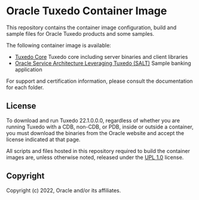 # Oracle Tuxedo Container Image

This repository contains the container image configuration, build and sample files for Oracle Tuxedo products and some samples.

The following container image is available:

* [Tuxedo Core](./core) Tuxedo core including server binaries and client libraries
* [Oracle Service Architecture Leveraging Tuxedo (SALT)](./salt) Sample banking application

For support and certification information, please consult the documentation for each folder.

## License

To download and run Tuxedo 22.1.0.0.0, regardless of whether you are running Tuxedo with a CDB, non-CDB, or PDB, inside or outside a container, you must download the binaries from the Oracle website and accept the license indicated at that page.

All scripts and files hosted in this repository required to build the container images are, unless otherwise noted, released under the [UPL 1.0](https://oss.oracle.com/licenses/upl/) license.

## Copyright

Copyright (c) 2022, Oracle and/or its affiliates.
